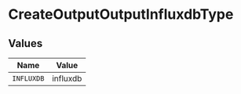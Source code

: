 # CreateOutputOutputInfluxdbType


## Values

| Name       | Value      |
| ---------- | ---------- |
| `INFLUXDB` | influxdb   |